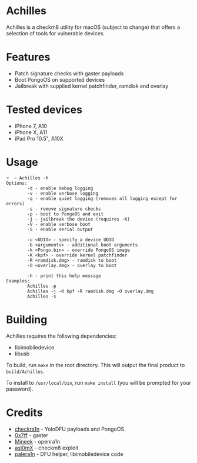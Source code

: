 # Achilles

Achilles is a checkm8 utility for macOS (subject to change) that offers a selection of tools for vulnerable devices.

# Features
* Patch signature checks with gaster payloads
* Boot PongoOS on supported devices
* Jailbreak with supplied kernel patchfinder, ramdisk and overlay

# Tested devices
* iPhone 7, A10
* iPhone X, A11
* iPad Pro 10.5", A10X

# Usage
```
➜  ~ Achilles -h  
Options:
        -d - enable debug logging
        -v - enable verbose logging
        -q - enable quiet logging (removes all logging except for errors)
        -s - remove signature checks
        -p - boot to PongoOS and exit
        -j - jailbreak the device (requires -K)
        -V - enable verbose boot
        -S - enable serial output

        -u <UDID> - specify a device UDID
        -b <arguments> - additional boot arguments
        -k <Pongo.bin> - override PongoOS image
        -K <kpf> - override kernel patchfinder
        -R <ramdisk.dmg> - ramdisk to boot
        -O <overlay.dmg> - overlay to boot

        -h - print this help message
Examples:
        Achilles -p
        Achilles -j -K kpf -R ramdisk.dmg -O overlay.dmg
        Achilles -s
```

# Building
Achilles requires the following dependencies:
* libimobiledevice
* libusb

To build, run `make` in the root directory. This will output the final product to `build/Achilles`.

To install to `/usr/local/bin`, run `make install` (you will be prompted for your password).

# Credits
* [checkra1n](https://checkra.in) - YoloDFU payloads and PongoOS
* [0x7ff](https://github.com/0x7FF) - gaster
* [Mineek](https://github.com/Mineek) - openra1n
* [axi0mX](https://github.com/axi0mX) - checkm8 exploit
* [palera1n](https://palera.in) - DFU helper, libimobiledevice code